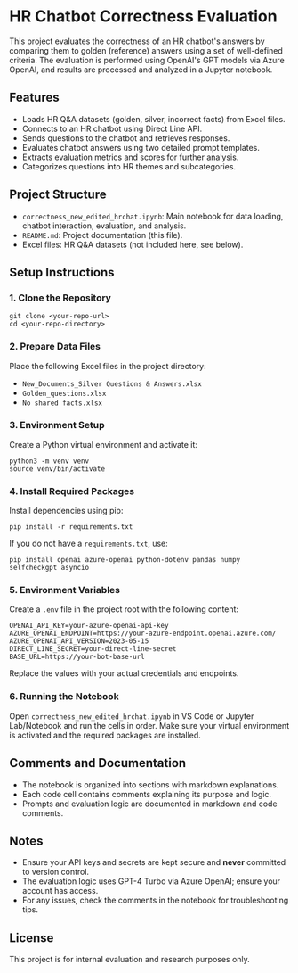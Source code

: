 # HR Chatbot Correctness Evaluation

This project evaluates the correctness of an HR chatbot's answers by comparing them to golden (reference) answers using a set of well-defined criteria. The evaluation is performed using OpenAI's GPT models via Azure OpenAI, and results are processed and analyzed in a Jupyter notebook.

## Features
- Loads HR Q&A datasets (golden, silver, incorrect facts) from Excel files.
- Connects to an HR chatbot using Direct Line API.
- Sends questions to the chatbot and retrieves responses.
- Evaluates chatbot answers using two detailed prompt templates.
- Extracts evaluation metrics and scores for further analysis.
- Categorizes questions into HR themes and subcategories.

## Project Structure
- `correctness_new_edited_hrchat.ipynb`: Main notebook for data loading, chatbot interaction, evaluation, and analysis.
- `README.md`: Project documentation (this file).
- Excel files: HR Q&A datasets (not included here, see below).

## Setup Instructions

### 1. Clone the Repository
```
git clone <your-repo-url>
cd <your-repo-directory>
```

### 2. Prepare Data Files
Place the following Excel files in the project directory:
- `New_Documents_Silver Questions & Answers.xlsx`
- `Golden_questions.xlsx`
- `No shared facts.xlsx`

### 3. Environment Setup
Create a Python virtual environment and activate it:
```
python3 -m venv venv
source venv/bin/activate
```

### 4. Install Required Packages
Install dependencies using pip:
```
pip install -r requirements.txt
```

If you do not have a `requirements.txt`, use:
```
pip install openai azure-openai python-dotenv pandas numpy selfcheckgpt asyncio
```

### 5. Environment Variables
Create a `.env` file in the project root with the following content:
```
OPENAI_API_KEY=your-azure-openai-api-key
AZURE_OPENAI_ENDPOINT=https://your-azure-endpoint.openai.azure.com/
AZURE_OPENAI_API_VERSION=2023-05-15
DIRECT_LINE_SECRET=your-direct-line-secret
BASE_URL=https://your-bot-base-url
```
Replace the values with your actual credentials and endpoints.

### 6. Running the Notebook
Open `correctness_new_edited_hrchat.ipynb` in VS Code or Jupyter Lab/Notebook and run the cells in order. Make sure your virtual environment is activated and the required packages are installed.

## Comments and Documentation
- The notebook is organized into sections with markdown explanations.
- Each code cell contains comments explaining its purpose and logic.
- Prompts and evaluation logic are documented in markdown and code comments.

## Notes
- Ensure your API keys and secrets are kept secure and **never** committed to version control.
- The evaluation logic uses GPT-4 Turbo via Azure OpenAI; ensure your account has access.
- For any issues, check the comments in the notebook for troubleshooting tips.

## License
This project is for internal evaluation and research purposes only.
